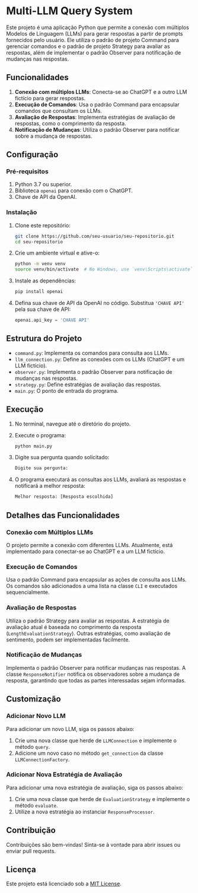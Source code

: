 # Multi-LLM Query System

Este projeto é uma aplicação Python que permite a conexão com múltiplos Modelos de Linguagem (LLMs) para gerar respostas a partir de prompts fornecidos pelo usuário. Ele utiliza o padrão de projeto Command para gerenciar comandos e o padrão de projeto Strategy para avaliar as respostas, além de implementar o padrão Observer para notificação de mudanças nas respostas.

## Funcionalidades

1. **Conexão com múltiplos LLMs**: Conecta-se ao ChatGPT e a outro LLM fictício para gerar respostas.
2. **Execução de Comandos**: Usa o padrão Command para encapsular comandos que consultam os LLMs.
3. **Avaliação de Respostas**: Implementa estratégias de avaliação de respostas, como o comprimento da resposta.
4. **Notificação de Mudanças**: Utiliza o padrão Observer para notificar sobre a mudança de respostas.

## Configuração

### Pré-requisitos

1. Python 3.7 ou superior.
2. Biblioteca `openai` para conexão com o ChatGPT.
3. Chave de API da OpenAI.

### Instalação

1. Clone este repositório:
    ```sh
    git clone https://github.com/seu-usuario/seu-repositorio.git
    cd seu-repositorio
    ```

2. Crie um ambiente virtual e ative-o:
    ```sh
    python -m venv venv
    source venv/bin/activate  # No Windows, use `venv\Scripts\activate`
    ```

3. Instale as dependências:
    ```sh
    pip install openai
    ```

4. Defina sua chave de API da OpenAI no código. Substitua `'CHAVE API'` pela sua chave de API:
    ```python
    openai.api_key = 'CHAVE API'
    ```

## Estrutura do Projeto

- `command.py`: Implementa os comandos para consulta aos LLMs.
- `llm_connection.py`: Define as conexões com os LLMs (ChatGPT e um LLM fictício).
- `observer.py`: Implementa o padrão Observer para notificação de mudanças nas respostas.
- `strategy.py`: Define estratégias de avaliação das respostas.
- `main.py`: O ponto de entrada do programa.

## Execução

1. No terminal, navegue até o diretório do projeto.
2. Execute o programa:
    ```sh
    python main.py
    ```

3. Digite sua pergunta quando solicitado:
    ```sh
    Digite sua pergunta: 
    ```

4. O programa executará as consultas aos LLMs, avaliará as respostas e notificará a melhor resposta:
    ```sh
    Melhor resposta: [Resposta escolhida]
    ```

## Detalhes das Funcionalidades

### Conexão com Múltiplos LLMs

O projeto permite a conexão com diferentes LLMs. Atualmente, está implementado para conectar-se ao ChatGPT e a um LLM fictício.

### Execução de Comandos

Usa o padrão Command para encapsular as ações de consulta aos LLMs. Os comandos são adicionados a uma lista na classe `CLI` e executados sequencialmente.

### Avaliação de Respostas

Utiliza o padrão Strategy para avaliar as respostas. A estratégia de avaliação atual é baseada no comprimento da resposta (`LengthEvaluationStrategy`). Outras estratégias, como avaliação de sentimento, podem ser implementadas facilmente.

### Notificação de Mudanças

Implementa o padrão Observer para notificar mudanças nas respostas. A classe `ResponseNotifier` notifica os observadores sobre a mudança de resposta, garantindo que todas as partes interessadas sejam informadas.

## Customização

### Adicionar Novo LLM

Para adicionar um novo LLM, siga os passos abaixo:

1. Crie uma nova classe que herde de `LLMConnection` e implemente o método `query`.
2. Adicione um novo caso no método `get_connection` da classe `LLMConnectionFactory`.

### Adicionar Nova Estratégia de Avaliação

Para adicionar uma nova estratégia de avaliação, siga os passos abaixo:

1. Crie uma nova classe que herde de `EvaluationStrategy` e implemente o método `evaluate`.
2. Utilize a nova estratégia ao instanciar `ResponseProcessor`.

## Contribuição

Contribuições são bem-vindas! Sinta-se à vontade para abrir issues ou enviar pull requests.

## Licença

Este projeto está licenciado sob a [MIT License](LICENSE).